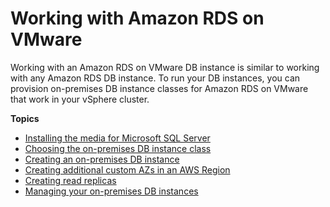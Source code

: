 # Working with Amazon RDS on VMware<a name="working-with-rds"></a>

Working with an Amazon RDS on VMware DB instance is similar to working with any Amazon RDS DB instance\. To run your DB instances, you can provision on\-premises DB instance classes for Amazon RDS on VMware that work in your vSphere cluster\.

**Topics**
+ [Installing the media for Microsoft SQL Server](installing-media.md)
+ [Choosing the on\-premises DB instance class](db-instance-class-on-premises.md)
+ [Creating an on\-premises DB instance](creating-an-on-premises-db-instance.md)
+ [Creating additional custom AZs in an AWS Region](creating-a-custom-az.md)
+ [Creating read replicas](read-replica.md)
+ [Managing your on\-premises DB instances](managing-on-premises-db-instances.md)
